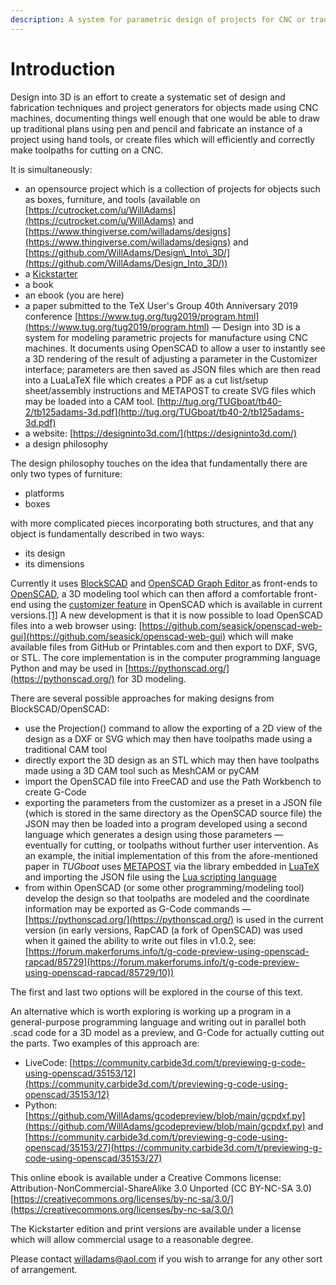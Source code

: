 ```yaml
---
description: A system for parametric design of projects for CNC or traditional techniques
---
```


# Introduction

Design into 3D is an effort to create a systematic set of design and fabrication techniques and project generators for objects made using CNC machines, documenting things well enough that one would be able to draw up traditional plans using pen and pencil and fabricate an instance of a project using hand tools, or create files which will efficiently and correctly make toolpaths for cutting on a CNC.

It is simultaneously:

* an opensource project which is a collection of projects for objects such as boxes, furniture, and tools (available on [https://cutrocket.com/u/WillAdams](https://cutrocket.com/u/WillAdams) and [https://www.thingiverse.com/willadams/designs](https://www.thingiverse.com/willadams/designs) and [https://github.com/WillAdams/Design\_Into\_3D/](https://github.com/WillAdams/Design_Into_3D/))
* a [Kickstarter](https://www.kickstarter.com/projects/designinto3d/design-into-3d-a-book-of-customizable-project-desi)
* a book
* an ebook (you are here)
* a paper submitted to the TeX User's Group 40th Anniversary 2019 conference [https://www.tug.org/tug2019/program.html](https://www.tug.org/tug2019/program.html) ― Design into 3D is a system for modeling parametric projects for manufacture using CNC machines. It documents using OpenSCAD to allow a user to instantly see a 3D rendering of the result of adjusting a parameter in the Customizer interface; parameters are then saved as JSON files which are then read into a LuaLaTeX file which creates a PDF as a cut list/setup sheet/assembly instructions and METAPOST to create SVG files which may be loaded into a CAM tool. [http://tug.org/TUGboat/tb40-2/tb125adams-3d.pdf](http://tug.org/TUGboat/tb40-2/tb125adams-3d.pdf)
* a website: [https://designinto3d.com/](https://designinto3d.com/)
* a design philosophy

The design philosophy touches on the idea that fundamentally there are only two types of furniture:

* platforms
* boxes

with more complicated pieces incorporating both structures, and that any object is fundamentally described in two ways:&#x20;

* its design
* its dimensions

Currently it uses [BlockSCAD](https://www.blockscad3d.com/) and [OpenSCAD Graph Editor ](https://github.com/derkork/openscad-graph-editor)as front-ends to [OpenSCAD](https://wiki.shapeoko.com/index.php/OpenSCAD), a 3D modeling tool which can then afford a comfortable front-end using the [customizer feature](https://github.com/openscad/openscad/issues/1781) in OpenSCAD which is available in current versions.[\[1\]](http://www.openscad.org/news.html#20190518) A new development is that it is now possible to load OpenSCAD files into a web browser using: [https://github.com/seasick/openscad-web-gui](https://github.com/seasick/openscad-web-gui) which will make available files from GitHub or Printables.com and then export to DXF, SVG, or STL. The core implementation is in the computer programming language Python and may be used in [https://pythonscad.org/](https://pythonscad.org/) for 3D modeling.

There are several possible approaches for making designs from BlockSCAD/OpenSCAD:

* use the Projection() command to allow the exporting of a 2D view of the design as a DXF or SVG which may then have toolpaths made using a traditional CAM tool
* directly export the 3D design as an STL which may then have toolpaths made using a 3D CAM tool such as MeshCAM or pyCAM
* import the OpenSCAD file into FreeCAD and use the Path Workbench to create G-Code
* exporting the parameters from the customizer as a preset in a JSON file (which is stored in the same directory as the OpenSCAD source file) the JSON may then be loaded into a program developed using a second language which generates a design using those parameters ― eventually for cutting, or toolpaths without further user intervention. As an example, the initial implementation of this from the afore-mentioned paper in _TUGboat_ uses [METAPOST](https://wiki.shapeoko.com/index.php/METAPOST) via the library embedded in [LuaTeX](http://luatex.org/) and importing the JSON file using the [Lua scripting language](http://www.lua.org/)
* from within OpenSCAD (or some other programming/modeling tool) develop the design so that toolpaths are modeled and the coordinate information may be exported as G-Code commands ― [https://pythonscad.org/](https://pythonscad.org/) is used in the current version (in early versions, RapCAD (a fork of OpenSCAD) was used when it gained the ability to write out files in v1.0.2, see: [https://forum.makerforums.info/t/g-code-preview-using-openscad-rapcad/85729](https://forum.makerforums.info/t/g-code-preview-using-openscad-rapcad/85729/10))

The first and last two options will be explored in the course of this text.

An alternative which is worth exploring is working up a program in a general-purpose programming language and writing out in parallel both .scad code for a 3D model as a preview, and G-Code for actually cutting out the parts. Two examples of this approach are:

* LiveCode: [https://community.carbide3d.com/t/previewing-g-code-using-openscad/35153/12](https://community.carbide3d.com/t/previewing-g-code-using-openscad/35153/12)
* Python: [https://github.com/WillAdams/gcodepreview/blob/main/gcpdxf.py](https://github.com/WillAdams/gcodepreview/blob/main/gcpdxf.py) and [https://community.carbide3d.com/t/previewing-g-code-using-openscad/35153/27](https://community.carbide3d.com/t/previewing-g-code-using-openscad/35153/27)

This online ebook is available under a Creative Commons license: Attribution-NonCommercial-ShareAlike 3.0 Unported (CC BY-NC-SA 3.0) [https://creativecommons.org/licenses/by-nc-sa/3.0/](https://creativecommons.org/licenses/by-nc-sa/3.0/)

The Kickstarter edition and print versions are available under a license which will allow commercial usage to a reasonable degree.

Please contact [willadams@aol.com](mailto:willadams@aol.com) if you wish to arrange for any other sort of arrangement.
